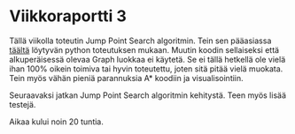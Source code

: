 # Viikkoraportti 3

Tällä viikolla toteutin Jump Point Search algoritmin. Tein sen pääasiassa [täältä](https://blog.finxter.com/jump-search-algorithm-in-python-a-helpful-guide-with-video/) löytyvän python toteutuksen mukaan. Muutin koodin sellaiseksi että alkuperäisessä olevaa Graph luokkaa ei käytetä. Se ei tällä hetkellä ole vielä ihan 100% oikein toimiva tai hyvin toteutettu, joten sitä pitää vielä muokata. Tein myös vähän pieniä parannuksia A* koodiin ja visualisointiin.

Seuraavaksi jatkan Jump Point Search algoritmin kehitystä. Teen myös lisää testejä.

Aikaa kului noin 20 tuntia.